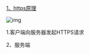 [1、https原理](https://www.jianshu.com/p/14cd2c9d2cd2)

![img](D:\软件+ISO\Typora笔记\Linux\webp)

1.客户端向服务器发起HTTPS请求

2、服务端

